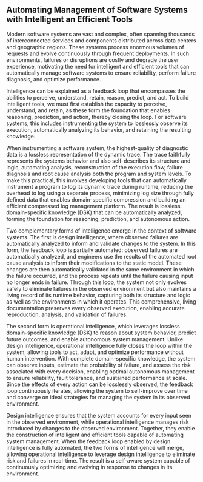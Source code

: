 Automating Management of Software Systems with Intelligent an Efficient Tools
----- 
Modern software systems are vast and complex, often spanning thousands of interconnected services and components distributed across data centers and geographic regions. These systems process enormous volumes of requests and evolve continuously through frequent deployments. In such environments, failures or disruptions are costly and degrade the user experience, motivating the need for intelligent and efficient tools that can automatically manage software systems to ensure reliability, perform failure diagnosis, and optimize performance.

Intelligence can be explained as a feedback loop that encompasses the abilities to perceive, understand, retain, reason, predict, and act. To build intelligent tools, we must first establish the capacity to perceive, understand, and retain, as these form the foundation that enables reasoning, prediction, and action, thereby closing the loop. For software systems, this includes instrumenting the system to losslessly observe its execution, automatically analyzing its behavior, and retaining the resulting knowledge.

When instrumenting a software system, the highest-quality of diagnostic data is a lossless representation of the dynamic trace. The trace faithfully represents the systems behavior and also self-describes its structure and logic, automating analysis, reconstruction of the execution flow, failure diagnosis and root cause analysis both the program and system levels. To make this practical, this involves developing tools that can automatically instrument a program to log its dynamic trace during runtime, reducing the overhead to log using a separate process, minimizing log size through fully defined data that enables domain-specific compression and building an efficient compressed log management platform. The result is lossless domain-specific knowledge (DSK) that can be automatically analyzed, forming the foundation for reasoning, prediction, and autonomous action.

Two complementary forms of intelligence emerge in the context of software systems. The first is design intelligence, where observed failures are automatically analyzed to inform and validate changes to the system. In this form, the feedback loop is partially automated: observed failures are automatically analyzed, and engineers use the results of the automated root cause analysis to inform their modifications to the static model. These changes are then automatically validated in the same environment in which the failure occurred, and the process repeats until the failure causing input no longer ends in failure. Through this loop, the system not only evolves safely to eliminate failures in the observed environment but also maintains a living record of its runtime behavior, capturing both its structure and logic as well as the environments in which it operates. This comprehensive, living documentation preserves every observed execution, enabling accurate reproduction, analysis, and validation of failures. 

The second form is operational intelligence, which leverages lossless domain-specific knowledge (DSK) to reason about system behavior, predict future outcomes, and enable autonomous system management. Unlike design intelligence, operational intelligence fully closes the loop within the system, allowing tools to act, adapt, and optimize performance without human intervention. With complete domain-specific knowledge, the system can observe inputs, estimate the probability of failure, and assess the risk associated with every decision, enabling optimal autonomous management to ensure reliability, fault tolerance, and sustained performance at scale. Since the effects of every action can be losslessly observed, the feedback loop continuously iterates, allowing the system to self-improve over time and converge on ideal strategies for managing the system in its observed environment.
 
Design intelligence ensures that the system accounts for every input seen in the observed environment, while operational intelligence manages risk introduced by changes to the observed environment. Together, they enable the construction of intelligent and efficient tools capable of automating system management. When the feedback loop enabled by design intelligence is fully automated, the two forms of intelligence will merge, allowing operational intelligence to leverage design intelligence to eliminate risk and failures in real-time. The result is a self-aware system capable of continuously optimizing and evolving in response to changes in its environment.

<!--
**vishalpalaniappan/vishalpalaniappan** is a ✨ _special_ ✨ repository because its `README.md` (this file) appears on your GitHub profile.


Here are some ideas to get you started:

- 🔭 I’m currently working on ...
- 🌱 I’m currently learning ...
- 👯 I’m looking to collaborate on ...
- 🤔 I’m looking for help with ...
- 💬 Ask me about ...
- 📫 How to reach me: ...
- 😄 Pronouns: ...
- ⚡ Fun fact: ...
-->
